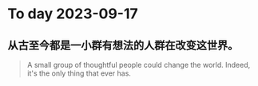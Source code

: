 
# To day 2023-09-17


## 从古至今都是一小群有想法的人群在改变这世界。
> A small group of thoughtful people could change the world. Indeed, it's the only thing that ever has. 

    